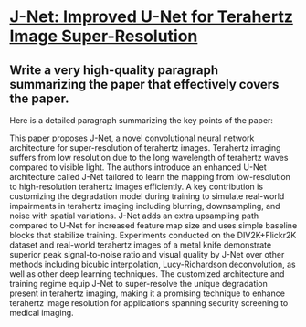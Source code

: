 # [J-Net: Improved U-Net for Terahertz Image Super-Resolution](https://arxiv.org/abs/2312.01638)

## Write a very high-quality paragraph summarizing the paper that effectively covers the paper.

 Here is a detailed paragraph summarizing the key points of the paper:

This paper proposes J-Net, a novel convolutional neural network architecture for super-resolution of terahertz images. Terahertz imaging suffers from low resolution due to the long wavelength of terahertz waves compared to visible light. The authors introduce an enhanced U-Net architecture called J-Net tailored to learn the mapping from low-resolution to high-resolution terahertz images efficiently. A key contribution is customizing the degradation model during training to simulate real-world impairments in terahertz imaging including blurring, downsampling, and noise with spatial variations. J-Net adds an extra upsampling path compared to U-Net for increased feature map size and uses simple baseline blocks that stabilize training. Experiments conducted on the DIV2K+Flickr2K dataset and real-world terahertz images of a metal knife demonstrate superior peak signal-to-noise ratio and visual quality by J-Net over other methods including bicubic interpolation, Lucy-Richardson deconvolution, as well as other deep learning techniques. The customized architecture and training regime equip J-Net to super-resolve the unique degradation present in terahertz imaging, making it a promising technique to enhance terahertz image resolution for applications spanning security screening to medical imaging.
